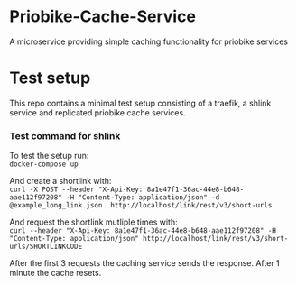 # Priobike-Cache-Service
A microservice providing simple caching functionality for priobike services

# Test setup
This repo contains a minimal test setup consisting of a traefik, a shlink service and replicated priobike cache services.
### Test command for shlink
To test the setup run: \
`docker-compose up`

And create a shortlink with: \
`curl -X POST --header "X-Api-Key: 8a1e47f1-36ac-44e8-b648-aae112f97208" -H "Content-Type: application/json" -d @example_long_link.json  http://localhost/link/rest/v3/short-urls`

And request the shortlink mutliple times with: \
`curl --header "X-Api-Key: 8a1e47f1-36ac-44e8-b648-aae112f97208" -H "Content-Type: application/json" http://localhost/link/rest/v3/short-urls/SHORTLINKCODE`

After the first 3 requests the caching service sends the response. After 1 minute the cache resets.
